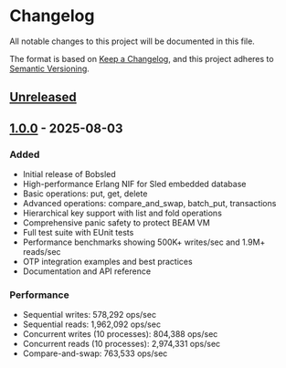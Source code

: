 # Changelog

All notable changes to this project will be documented in this file.

The format is based on [Keep a Changelog](https://keepachangelog.com/en/1.0.0/),
and this project adheres to [Semantic Versioning](https://semver.org/spec/v2.0.0.html).

## [Unreleased]

## [1.0.0] - 2025-08-03

### Added
- Initial release of Bobsled
- High-performance Erlang NIF for Sled embedded database
- Basic operations: put, get, delete
- Advanced operations: compare_and_swap, batch_put, transactions
- Hierarchical key support with list and fold operations
- Comprehensive panic safety to protect BEAM VM
- Full test suite with EUnit tests
- Performance benchmarks showing 500K+ writes/sec and 1.9M+ reads/sec
- OTP integration examples and best practices
- Documentation and API reference

### Performance
- Sequential writes: 578,292 ops/sec
- Sequential reads: 1,962,092 ops/sec
- Concurrent writes (10 processes): 804,388 ops/sec
- Concurrent reads (10 processes): 2,974,331 ops/sec
- Compare-and-swap: 763,533 ops/sec

[Unreleased]: https://github.com/twilson63/bobsled/compare/v1.0.0...HEAD
[1.0.0]: https://github.com/twilson63/bobsled/releases/tag/v1.0.0